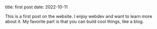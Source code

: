 title: first post
date: 2022-10-11

This is a first post on the website. I enjoy webdev and want to learn more about it. My favorite part is that you can build cool things, like a blog.